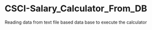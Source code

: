 CSCI-Salary_Calculator_From_DB
==============================

Reading data from text file based data base to execute the calculator
